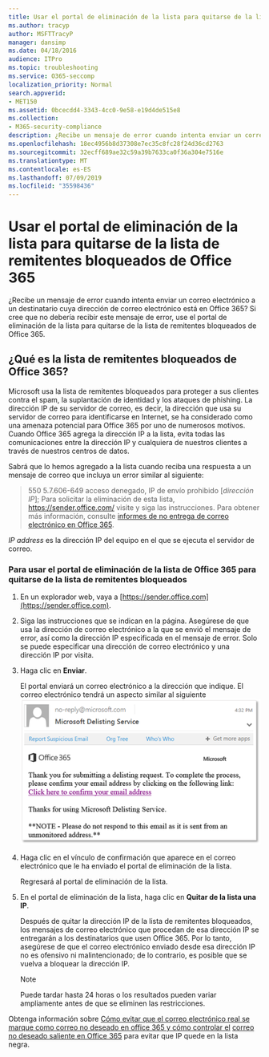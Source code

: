 ```yaml
---
title: Usar el portal de eliminación de la lista para quitarse de la lista de remitentes bloqueados de Office 365
ms.author: tracyp
author: MSFTTracyP
manager: dansimp
ms.date: 04/18/2016
audience: ITPro
ms.topic: troubleshooting
ms.service: O365-seccomp
localization_priority: Normal
search.appverid:
- MET150
ms.assetid: 0bcecdd4-3343-4cc0-9e58-e19d4de515e8
ms.collection:
- M365-security-compliance
description: ¿Recibe un mensaje de error cuando intenta enviar un correo electrónico a un destinatario cuya dirección de correo electrónico está en Office 365? Si cree que no debería recibir este mensaje de error, use el portal de eliminación de la lista para quitarse de la lista de remitentes bloqueados de Office 365.
ms.openlocfilehash: 18ec4956b8d37308e7ec35c8fc28f24d36cd2763
ms.sourcegitcommit: 32ecff689ae32c59a39b7633ca0f36a304e7516e
ms.translationtype: MT
ms.contentlocale: es-ES
ms.lasthandoff: 07/09/2019
ms.locfileid: "35598436"
---
```

# <a name="use-the-delist-portal-to-remove-yourself-from-the-office-365-blocked-senders-list"></a>Usar el portal de eliminación de la lista para quitarse de la lista de remitentes bloqueados de Office 365

¿Recibe un mensaje de error cuando intenta enviar un correo electrónico a un destinatario cuya dirección de correo electrónico está en Office 365? Si cree que no debería recibir este mensaje de error, use el portal de eliminación de la lista para quitarse de la lista de remitentes bloqueados de Office 365.
  
## <a name="what-is-the-office-365-blocked-senders-list"></a>¿Qué es la lista de remitentes bloqueados de Office 365?

Microsoft usa la lista de remitentes bloqueados para proteger a sus clientes contra el spam, la suplantación de identidad y los ataques de phishing. La dirección IP de su servidor de correo, es decir, la dirección que usa su servidor de correo para identificarse en Internet, se ha considerado como una amenaza potencial para Office 365 por uno de numerosos motivos. Cuando Office 365 agrega la dirección IP a la lista, evita todas las comunicaciones entre la dirección IP y cualquiera de nuestros clientes a través de nuestros centros de datos.
  
Sabrá que lo hemos agregado a la lista cuando reciba una respuesta a un mensaje de correo que incluya un error similar al siguiente:
  
> 550 5.7.606-649 acceso denegado, IP de envío prohibido [_dirección IP_]; Para solicitar la eliminación de esta lista, https://sender.office.com/ visite y siga las instrucciones. Para obtener más información, consulte [informes de no entrega de correo electrónico en Office 365](http://go.microsoft.com/fwlink/?LinkID=526653).
  
_IP address_ es la dirección IP del equipo en el que se ejecuta el servidor de correo. 
  
### <a name="to-use-the-office-365-delist-portal-to-remove-yourself-from-the-blocked-senders-list"></a>Para usar el portal de eliminación de la lista de Office 365 para quitarse de la lista de remitentes bloqueados

1. En un explorador web, vaya a [https://sender.office.com](https://sender.office.com).
    
2. Siga las instrucciones que se indican en la página. Asegúrese de que usa la dirección de correo electrónico a la que se envió el mensaje de error, así como la dirección IP especificada en el mensaje de error. Solo se puede especificar una dirección de correo electrónico y una dirección IP por visita.
    
3. Haga clic en **Enviar**.
    
    El portal enviará un correo electrónico a la dirección que indique. El correo electrónico tendrá un aspecto similar al siguiente ![: captura de pantalla de correo electrónico recibido cuando envía una solicitud a través del portal de eliminación de la lista](media/bf13e4f7-f68c-4e46-baa7-b6ab4cfc13f3.png)
  
4. Haga clic en el vínculo de confirmación que aparece en el correo electrónico que le ha enviado el portal de eliminación de la lista.
    
    Regresará al portal de eliminación de la lista.
    
5. En el portal de eliminación de la lista, haga clic en **Quitar de la lista una IP**.
    
    Después de quitar la dirección IP de la lista de remitentes bloqueados, los mensajes de correo electrónico que procedan de esa dirección IP se entregarán a los destinatarios que usen Office 365. Por lo tanto, asegúrese de que el correo electrónico enviado desde esa dirección IP no es ofensivo ni malintencionado; de lo contrario, es posible que se vuelva a bloquear la dirección IP.
    
    > [!NOTE]
    > Puede tardar hasta 24 horas o los resultados pueden variar ampliamente antes de que se eliminen las restricciones.
    
Obtenga información sobre [Cómo evitar que el correo electrónico real se marque como correo no deseado en office 365 y cómo controlar el](prevent-email-from-being-marked-as-spam.md ) [correo no deseado saliente en Office 365](outbound-spam-controls.md) para evitar que IP quede en la lista negra.
